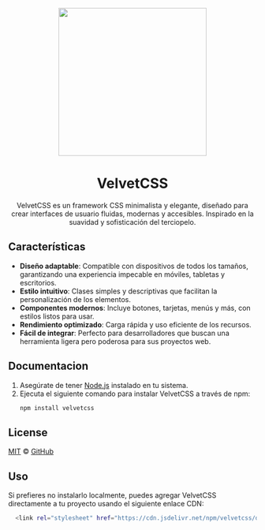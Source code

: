 <p align="center">
  <img width="300px" alt="" src="./docs/src/readme.png">
</p>

<h1 align="center">VelvetCSS</h1>

<p align="center">VelvetCSS es un framework CSS minimalista y elegante, diseñado para crear interfaces de usuario fluidas, modernas y accesibles. Inspirado en la suavidad y sofisticación del terciopelo.</p>

## Características

- **Diseño adaptable**: Compatible con dispositivos de todos los tamaños, garantizando una experiencia impecable en móviles, tabletas y escritorios.
- **Estilo intuitivo**: Clases simples y descriptivas que facilitan la personalización de los elementos.
- **Componentes modernos**: Incluye botones, tarjetas, menús y más, con estilos listos para usar.
- **Rendimiento optimizado**: Carga rápida y uso eficiente de los recursos.
- **Fácil de integrar**: Perfecto para desarrolladores que buscan una herramienta ligera pero poderosa para sus proyectos web.


## Documentacion

1. Asegúrate de tener [Node.js](https://nodejs.org/) instalado en tu sistema.
2. Ejecuta el siguiente comando para instalar VelvetCSS a través de npm:
   ```bash
   npm install velvetcss


## License

[MIT](./LICENSE) &copy; [GitHub](https://github.com/)
   
## Uso
Si prefieres no instalarlo localmente, puedes agregar VelvetCSS directamente a tu proyecto usando el siguiente enlace CDN:
```bash
  <link rel="stylesheet" href="https://cdn.jsdelivr.net/npm/velvetcss/dist/velvetcss.min.css">



